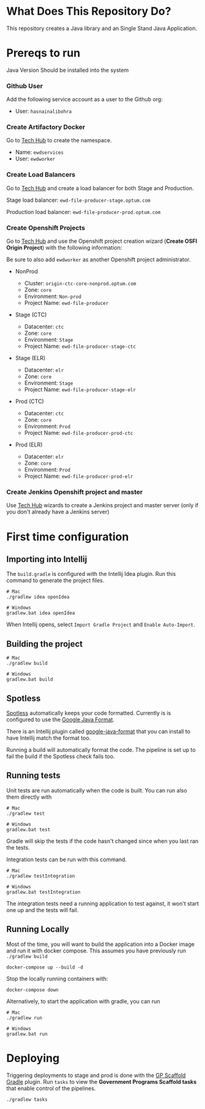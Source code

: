 # What Does This Repository Do?

This repository creates a Java library and an Single Stand Java Application.

# Prereqs to run

Java Version Should be installed into the system

### Github User
Add the following service account as a user to the Github org:
  * User: `hasnainalibohra`

### Create Artifactory Docker
Go to [Tech Hub](https://tech.optum.com/products/artifactory/create-artifactory-namespace) to create the namespace.
  * Name: `ewdservices`
  * User: `ewdworker`

### Create Load Balancers

Go to [Tech Hub](https://tech.optum.com/products/load-balancing/create-load-balancer) and create a load balancer for both Stage and Production.

Stage load balancer: `ewd-file-producer-stage.optum.com`

Production load balancer: `ewd-file-producer-prod.optum.com`

### Create Openshift Projects
Go to [Tech Hub](https://tech.optum.com/products/openshift/create-osfi-origin-project) and use the Openshift project creation wizard (**Create OSFI Origin Project**) with the following information:  

Be sure to also add `ewdworker` as another Openshift project administrator.
* NonProd
  * Cluster: `origin-ctc-core-nonprod.optum.com`
  * Zone: `core`
  * Environment: `Non-prod`
  * Project Name: `ewd-file-producer`

* Stage (CTC)
  * Datacenter: `ctc`
  * Zone: `core`
  * Environment: `Stage`
  * Project Name: `ewd-file-producer-stage-ctc`
* Stage (ELR)
  * Datacenter: `elr`
  * Zone: `core`
  * Environment: `Stage`
  * Project Name: `ewd-file-producer-stage-elr`
* Prod (CTC)
  * Datacenter: `ctc`
  * Zone: `core`
  * Environment: `Prod`
  * Project Name: `ewd-file-producer-prod-ctc`
* Prod (ELR)
  * Datacenter: `elr`
  * Zone: `core`
  * Environment: `Prod`
  * Project Name: `ewd-file-producer-prod-elr`

### Create Jenkins Openshift project and master

Use [Tech Hub](https://tech.optum.com/) wizards to create a Jenkins project and master server (only if you don't already have a Jenkins server)

# First time configuration

## Importing into Intellij

The `build.gradle` is configured with the Intellij Idea plugin. Run this command to generate the project files.

```
# Mac
./gradlew idea openIdea

# Windows
gradlew.bat idea openIdea
```

When Intellij opens, select `Import Gradle Project` and `Enable Auto-Import`.

## Building the project

```
# Mac
./gradlew build

# Windows
gradlew.bat build
```

## Spotless

[Spotless](https://github.com/diffplug/spotless) automatically keeps your code formatted. Currently is is configured to use the [Google Java Format](https://github.com/google/google-java-format).

There is an Intellij plugin called [google-java-format](https://plugins.jetbrains.com/plugin/8527-google-java-format/) that you can install to have Intellij match the format too.

Running a build will automatically format the code. The pipeline is set up to fail the build if the Spotless check fails too.

## Running tests

Unit tests are run automatically when the code is built. You can run also them directly with

```
# Mac
./gradlew test

# Windows
gradlew.bat test
```

Gradle will skip the tests if the code hasn't changed since when you last ran the tests.  

Integration tests can be run with this command.

```
# Mac
./gradlew testIntegration

# Windows
gradlew.bat testIntegration
```

The integration tests need a running application to test against, it won't start one up and the tests will fail.

## Running Locally

Most of the time, you will want to build the application into a Docker image and run it with docker compose. This assumes you have previously run `./gradlew build`

```
docker-compose up --build -d
```

Stop the locally running containers with:

```
docker-compose down
```

Alternatively, to start the application with gradle, you can run

```
# Mac
./gradlew run

# Windows
gradlew.bat run
```

# Deploying

Triggering deployments to stage and prod is done with the [GP Scaffold Gradle](https://github.optum.com/gp-optumil/gp-scaffold-gradle) plugin. Run `tasks` to view the **Government Programs Scaffold tasks** that enable control of the pipelines.

```
./gradlew tasks
```
